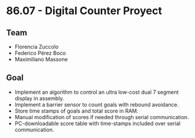 # 86.07 - Digital Counter Proyect
## Team

* Florencia Zuccolo
* Federico Pérez Boco
* Maximiliano Massone

## Goal

* Implement an algorithm to control an ultra low-cost dual 7 segment display in assembly.
* Implement a barrier sensor to count goals with rebound avoidance. 
* Store time stamps of goals and total score in RAM.
* Manual modification of scores if needed through serial communication.
* PC-downloadable score table with time-stamps included over serial communication.

